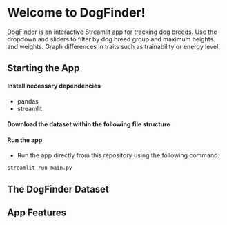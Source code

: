 # Welcome to DogFinder!
DogFinder is an interactive Streamlit app for tracking dog breeds. Use the dropdown and sliders to filter by dog breed group and maximum heights and weights. Graph differences in traits such as trainability or energy level.

## Starting the App
#### Install necessary dependencies
- pandas
- streamlit
#### Download the dataset within the following file structure
#### Run the app
 * Run the app directly from this repository using the following command:
 ```
 streamlit run main.py
 ```  
## The DogFinder Dataset
## App Features


